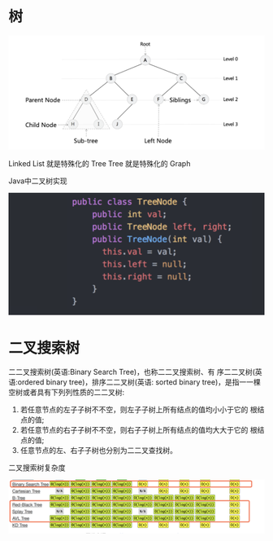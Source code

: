 # 树

![数.png](树.png)

Linked List 就是特殊化的 Tree Tree 就是特殊化的 Graph

Java中二叉树实现

![treeNode.png](treeNode.png)

# 二叉搜索树

⼆二叉搜索树(英语:Binary Search Tree)，也称⼆二叉搜索树、有 序⼆二叉树(英语:ordered binary tree)，排序⼆二叉树(英语:
sorted binary tree)，是指⼀一棵空树或者具有下列列性质的⼆二叉树:   
1. 若任意节点的左⼦子树不不空，则左⼦子树上所有结点的值均⼩小于它的 根结点的值; 
2. 若任意节点的右⼦子树不不空，则右⼦子树上所有结点的值均⼤大于它的 根结点的值; 
3. 任意节点的左、右⼦子树也分别为⼆二叉查找树。

二叉搜索树复杂度

![](二叉搜索树复杂度.png)

